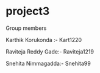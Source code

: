 # project3
Group members

Karthik Korukonda :- Kart1220

Raviteja Reddy Gade:- Raviteja1219

Snehita Nimmagadda:- Snehita99

